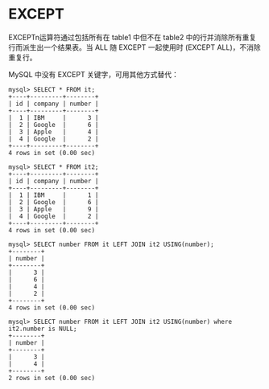 EXCEPT
===

EXCEPTn运算符通过包括所有在 table1 中但不在 table2 中的行并消除所有重复行而派生出一个结果表。当 ALL 随 EXCEPT 一起使用时 (EXCEPT ALL)，不消除重复行。

MySQL 中没有 EXCEPT 关键字，可用其他方式替代：

```
mysql> SELECT * FROM it;
+----+---------+--------+
| id | company | number |
+----+---------+--------+
|  1 | IBM     |      3 |
|  2 | Google  |      6 |
|  3 | Apple   |      4 |
|  4 | Google  |      2 |
+----+---------+--------+
4 rows in set (0.00 sec)

mysql> SELECT * FROM it2;
+----+---------+--------+
| id | company | number |
+----+---------+--------+
|  1 | IBM     |      1 |
|  2 | Google  |      6 |
|  3 | Apple   |      9 |
|  4 | Google  |      2 |
+----+---------+--------+
4 rows in set (0.00 sec)

mysql> SELECT number FROM it LEFT JOIN it2 USING(number);
+--------+
| number |
+--------+
|      3 |
|      6 |
|      4 |
|      2 |
+--------+
4 rows in set (0.00 sec)

mysql> SELECT number FROM it LEFT JOIN it2 USING(number) where it2.number is NULL;
+--------+
| number |
+--------+
|      3 |
|      4 |
+--------+
2 rows in set (0.00 sec)

```
